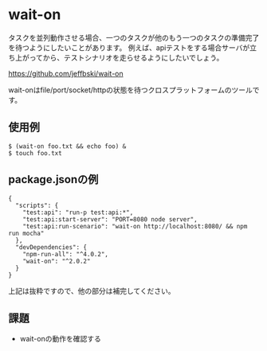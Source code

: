 # wait-on

タスクを並列動作させる場合、一つのタスクが他のもう一つのタスクの準備完了を待つようにしたいことがあります。
例えば、apiテストをする場合サーバが立ち上がってから、テストシナリオを走らせるようにしたいでしょう。

https://github.com/jeffbski/wait-on

wait-onはfile/port/socket/httpの状態を待つクロスプラットフォームのツールです。

## 使用例

```
$ (wait-on foo.txt && echo foo) &
$ touch foo.txt
```

## package.jsonの例

```
{
  "scripts": {
    "test:api": "run-p test:api:*",
    "test:api:start-server": "PORT=8080 node server",
    "test:api:run-scenario": "wait-on http://localhost:8080/ && npm run mocha"
  },
  "devDependencies": {
    "npm-run-all": "^4.0.2",
    "wait-on": "^2.0.2"
  }
}
```

上記は抜粋ですので、他の部分は補完してください。

## 課題

- wait-onの動作を確認する
